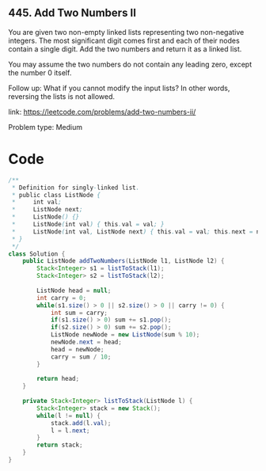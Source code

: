 ## 445. Add Two Numbers II
You are given two non-empty linked lists representing two non-negative integers. The most significant digit comes first and each of their nodes contain a single digit. Add the two numbers and return it as a linked list.

You may assume the two numbers do not contain any leading zero, except the number 0 itself.

Follow up:
What if you cannot modify the input lists? In other words, reversing the lists is not allowed.

link: https://leetcode.com/problems/add-two-numbers-ii/

Problem type: Medium
# Code
```java
/**
 * Definition for singly-linked list.
 * public class ListNode {
 *     int val;
 *     ListNode next;
 *     ListNode() {}
 *     ListNode(int val) { this.val = val; }
 *     ListNode(int val, ListNode next) { this.val = val; this.next = next; }
 * }
 */
class Solution {
    public ListNode addTwoNumbers(ListNode l1, ListNode l2) {
        Stack<Integer> s1 = listToStack(l1);
        Stack<Integer> s2 = listToStack(l2);
        
        ListNode head = null;
        int carry = 0;
        while(s1.size() > 0 || s2.size() > 0 || carry != 0) {
            int sum = carry;
            if(s1.size() > 0) sum += s1.pop();
            if(s2.size() > 0) sum += s2.pop();
            ListNode newNode = new ListNode(sum % 10);
            newNode.next = head;
            head = newNode;
            carry = sum / 10;
        }
        
        return head;
    }
    
    private Stack<Integer> listToStack(ListNode l) {
        Stack<Integer> stack = new Stack();
        while(l != null) {
            stack.add(l.val);
            l = l.next;
        }
        return stack;
    }
}
```
